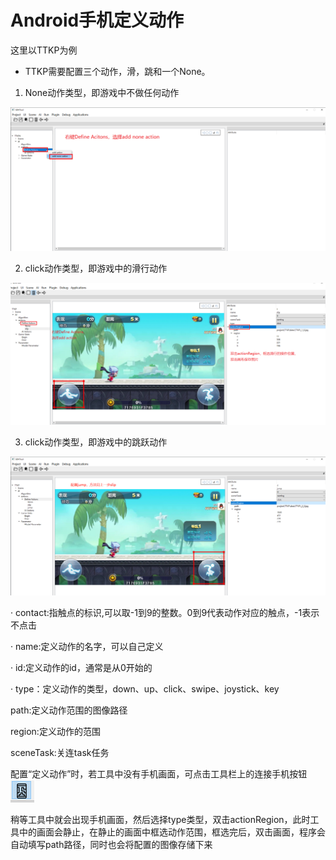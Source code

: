 # Android手机定义动作

这里以TTKP为例  
- TTKP需要配置三个动作，滑，跳和一个None。

1. None动作类型，即游戏中不做任何动作  

![img](../img/New_SDKTool/ProjectIMTrain/actionNone.png)  

2. click动作类型，即游戏中的滑行动作

![img](../img/New_SDKTool/ProjectIMTrain/actionSlip.png)  

3. click动作类型，即游戏中的跳跃动作

![img](../img/New_SDKTool/ProjectIMTrain/actionJump.jpg) 

· contact:指触点的标识,可以取-1到9的整数。0到9代表动作对应的触点，-1表示不点击

· name:定义动作的名字，可以自己定义

· id:定义动作的id，通常是从0开始的

· type：定义动作的类型，down、up、click、swipe、joystick、key 

path:定义动作范围的图像路径

region:定义动作的范围

sceneTask:关连task任务

配置“定义动作”时，若工具中没有手机画面，可点击工具栏上的连接手机按钮![img](../img/New_SDKTool/ProjectIMTrain/phoneIco.png)

稍等工具中就会出现手机画面，然后选择type类型，双击actionRegion，此时工具中的画面会静止，在静止的画面中框选动作范围，框选完后，双击画面，程序会自动填写path路径，同时也会将配置的图像存储下来